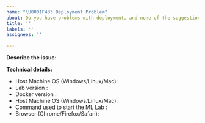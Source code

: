 ```yaml
---
name: "\U0001F433 Deployment Problem"
about: Do you have problems with deployment, and none of the suggestions in the docs helped?
title: ''
labels: ''
assignees: ''

---
```


<!--
Thanks for reporting an issue with deployment 🙌 ❤️

Before opening a new issue, please make sure that we do not have any duplicates already open. You can ensure this by searching the issue list for this repository. If there is a duplicate, please close your issue and add a comment to the existing issue instead.

Also, be sure to check our documentation first: https://github.com/sap/machine-learning-lab
-->

**Describe the issue:**

<!-- Describe your issue, but please be descriptive! Include screenshots, logs, code or other info to help explain your problem -->

**Technical details:**

- Host Machine OS (Windows/Linux/Mac):
- Lab version <!-- run `echo $SERVICE_VERSION` inside the workspace -->: 
- Docker version <!-- run `docker version` on host machine -->: 
- Host Machine OS (Windows/Linux/Mac): 
- Command used to start the ML Lab <!-- e.g. `docker run ...` -->:
- Browser (Chrome/Firefox/Safari): 